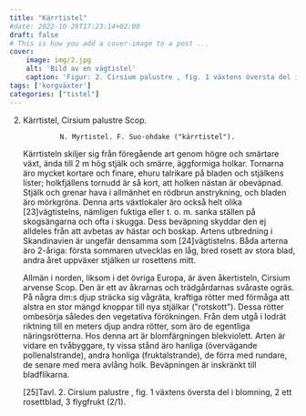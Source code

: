 ```yaml
---
title: "Kärrtistel"
#date: 2022-10-29T17:23:14+02:00
draft: false
# This is how you add a cover-image to a post ...
cover:
    image: img/2.jpg
    alt: 'Bild av en vägtistel'
    caption: 'Figur: 2. Cirsium palustre , fig. 1 växtens översta del i blomning, 2 ett rosettblad, 3 flygfrukt (2/1).'
tags: ['korgväxter']
categories: ["tistel"]
---
```

2. Kärrtistel, Cirsium palustre Scop.

                N. Myrtistel. F. Suo-ohdake ("kärrtistel").

   Kärrtisteln skiljer sig från föregående art genom högre och smärtare
   växt, ända till 2 m hög stjälk och smärre, äggformiga holkar. Tornarna
   äro mycket kortare och finare, ehuru talrikare på bladen och stjälkens
   lister; holkfjällens tornudd är så kort, att holken nästan är
   obeväpnad. Stjälk och grenar hava i allmänhet en rödbrun anstrykning,
   och bladen äro mörkgröna. Denna arts växtlokaler äro också helt olika
   [23]vägtistelns, nämligen fuktiga eller t. o. m. sanka ställen på
   skogsängarna och ofta i skugga. Dess beväpning skyddar den ej alldeles
   från att avbetas av hästar och boskap. Artens utbredning i Skandinavien
   är ungefär densamma som [24]vägtistelns. Båda arterna äro 2-åriga:
   första sommaren utvecklas en låg, bred rosett av stora blad, andra året
   uppväxer stjälken ur rosettens mitt.

   Allmän i norden, liksom i det övriga Europa, är även åkertisteln,
   Cirsium arvense Scop. Den är ett av åkrarnas och trädgårdarnas svåraste
   ogräs. På några dm:s djup sträcka sig vågräta, kraftiga rötter med
   förmåga att alstra en stor mängd knoppar till nya stjälkar
   ("rotskott"). Dessa rötter ombesörja således den vegetativa
   förökningen. Från dem utgå i lodrät riktning till en meters djup andra
   rötter, som äro de egentliga näringsrötterna. Hos denna art är
   blomfärgningen blekviolett. Arten är vidare en tvåbyggare, ty vissa
   stånd äro hanliga (övervägande pollenalstrande), andra honliga
   (fruktalstrande), de förra med rundare, de senare med mera avlång holk.
   Beväpningen är inskränkt till bladflikarna.

   [25]Tavl. 2. Cirsium palustre , fig. 1 växtens översta del i blomning,
   2 ett rosettblad, 3 flygfrukt (2/1).